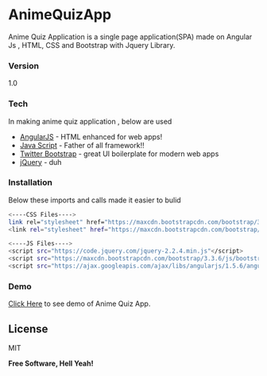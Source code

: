# AnimeQuizApp

Anime Quiz Application is a single page application(SPA) made on Angular Js , HTML, CSS and Bootstrap with Jquery Library.  


### Version
1.0

### Tech

In making anime quiz application , below are used

* [AngularJS] - HTML enhanced for web apps!
* [Java Script] - Father of all framework!!
* [Twitter Bootstrap] - great UI boilerplate for modern web apps
* [jQuery] - duh


### Installation

Below these imports and calls made it easier to bulid 

```sh
<----CSS Files---->
link rel="stylesheet" href="https://maxcdn.bootstrapcdn.com/bootstrap/3.3.6/css/bootstrap.min.css" > 
<link rel="stylesheet" href="https://maxcdn.bootstrapcdn.com/bootstrap/3.3.6/css/bootstrap-theme.min.css">
```

```sh
<----JS Files---->
<script src="https://code.jquery.com/jquery-2.2.4.min.js"</script>
<script src="https://maxcdn.bootstrapcdn.com/bootstrap/3.3.6/js/bootstrap.min.js"></script>
<script src="https://ajax.googleapis.com/ajax/libs/angularjs/1.5.6/angular.min.js"></script>
```
### Demo

[Click Here] to see demo of Anime Quiz App.



License
----

MIT


**Free Software, Hell Yeah!**

[//]: # (These are reference links used in the body of this note and get stripped out when the markdown processor does its job. There is no need to format nicely because it shouldn't be seen. Thanks SO - http://stackoverflow.com/questions/4823468/store-comments-in-markdown-syntax)


[Java Script]: <https://www.javascript.com>
   [Twitter Bootstrap]: <http://twitter.github.com/bootstrap/>
[jQuery]: <http://jquery.com>
[AngularJS]: <http://angularjs.org>
[Click Here]: <https://harishsha.github.io/animequizapp/>
